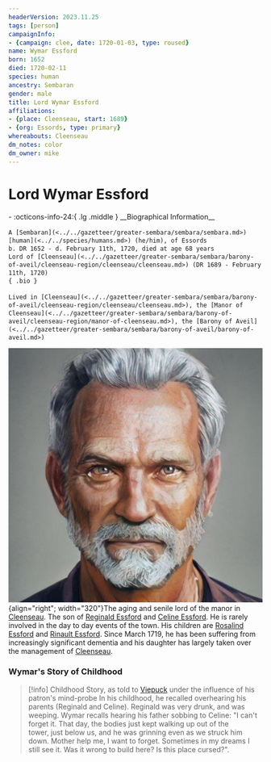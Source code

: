 ```yaml
---
headerVersion: 2023.11.25
tags: [person]
campaignInfo:
- {campaign: clee, date: 1720-01-03, type: roused}
name: Wymar Essford
born: 1652
died: 1720-02-11
species: human
ancestry: Sembaran
gender: male
title: Lord Wymar Essford
affiliations:
- {place: Cleenseau, start: 1689}
- {org: Essords, type: primary}
whereabouts: Cleenseau
dm_notes: color
dm_owner: mike
---
```

# Lord Wymar Essford
<div class="grid cards ext-narrow-margin ext-one-column" markdown>
- :octicons-info-24:{ .lg .middle } __Biographical Information__

    A [Sembaran](<../../gazetteer/greater-sembara/sembara/sembara.md>) [human](<../../species/humans.md>) (he/him), of Essords  
    b. DR 1652 - d. February 11th, 1720, died at age 68 years  
    Lord of [Cleenseau](<../../gazetteer/greater-sembara/sembara/barony-of-aveil/cleenseau-region/cleenseau/cleenseau.md>) (DR 1689 - February 11th, 1720)  
    { .bio }

    Lived in [Cleenseau](<../../gazetteer/greater-sembara/sembara/barony-of-aveil/cleenseau-region/cleenseau/cleenseau.md>), the [Manor of Cleenseau](<../../gazetteer/greater-sembara/sembara/barony-of-aveil/cleenseau-region/manor-of-cleenseau.md>), the [Barony of Aveil](<../../gazetteer/greater-sembara/sembara/barony-of-aveil/barony-of-aveil.md>)
</div>



![Wymarofclenseau](../../assets/wymarofclenseau.jpeg){align="right"; width="320"}The aging and senile lord of the manor in [Cleenseau](<../../gazetteer/greater-sembara/sembara/barony-of-aveil/cleenseau-region/cleenseau/cleenseau.md>). The son of [Reginald Essford](<../historical-figures/reginald-essford.md>) and [Celine Essford](<../historical-figures/celine-essford.md>). He is rarely involved in the day to day events of the town. His children are [Rosalind Essford](<./rosalind-essford.md>) and [Rinault Essford](<./rinault-essford.md>). Since March 1719, he has been suffering from increasingly significant dementia and his daughter has largely taken over the management of [Cleenseau](<../../gazetteer/greater-sembara/sembara/barony-of-aveil/cleenseau-region/cleenseau/cleenseau.md>). 

### Wymar's Story of Childhood

>[!info] Childhood Story, as told to [Viepuck](<../pcs/cleenseau/viepuck.md>) under the influence of his patron's mind-probe
In his childhood, he recalled overhearing his parents (Reginald and Celine). Reginald was very drunk, and was weeping. Wymar recalls hearing his father sobbing to Celine: "I can't forget it. That day, the bodies just kept walking up out of the tower, just below us, and he was grinning even as we struck him down. Mother help me, I want to forget. Sometimes in my dreams I still see it. Was it wrong to build here? Is this place cursed?".


